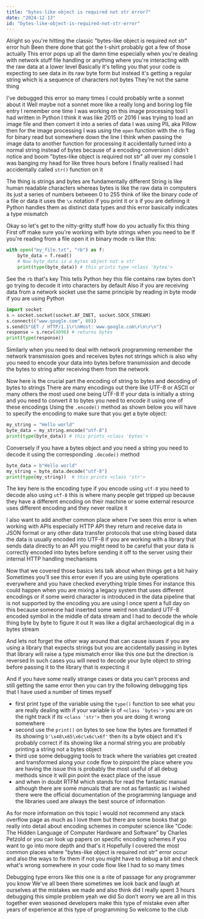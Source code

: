 ```yaml
---
title: "bytes-like object is required not str error?"
date: "2024-12-13"
id: "bytes-like-object-is-required-not-str-error"
---
```


Alright so you're hitting the classic "bytes-like object is required not str" error huh Been there done that got the t-shirt probably got a few of those actually This error pops up all the damn time especially when you're dealing with network stuff file handling or anything where you're interacting with the raw data at a lower level Basically it's telling you that your code is expecting to see data in its raw byte form but instead it's getting a regular string which is a sequence of characters not bytes They're not the same thing

I've debugged this error so many times I could probably write a sonnet about it Well maybe not a sonnet more like a really long and boring log file entry I remember one time I was working on this image processing tool I had written in Python I think it was like 2015 or 2016 I was trying to load an image file and then convert it into a series of data I was using PIL aka Pillow then for the image processing I was using the `open` function with the `rb` flag for binary read but somewhere down the line I think when passing the image data to another function for processing it accidentally turned into a normal string instead of bytes because of a encoding conversion I didn't notice and boom "bytes-like object is required not str" all over my console I was banging my head for like three hours before I finally realised I had accidentally called `str()` function on it

The thing is strings and bytes are fundamentally different String is like human readable characters whereas bytes is like the raw data in computers its just a series of numbers between 0 to 255 think of like the binary code of a file or data it uses the `\x` notation if you print it or `b` if you are defining it Python handles them as distinct data types and this error basically indicates a type mismatch

Okay so let's get to the nitty-gritty stuff how do you actually fix this thing First off make sure you're working with byte strings when you need to be If you're reading from a file open it in binary mode `rb` like this:

```python
with open("my_file.txt", "rb") as f:
    byte_data = f.read()
    # Now byte_data is a bytes object not a str
    print(type(byte_data)) # this prints type <class 'bytes'>
```

See the `rb` that's key This tells Python hey this file contains raw bytes don't go trying to decode it into characters by default Also if you are receiving data from a network socket use the same principle by reading in byte mode if you are using Python

```python
import socket
s = socket.socket(socket.AF_INET, socket.SOCK_STREAM)
s.connect(("www.google.com", 80))
s.send(b"GET / HTTP/1.1\r\nHost: www.google.com\r\n\r\n")
response = s.recv(4096) # returns bytes
print(type(response))
```

Similarly when you need to deal with network programming remember the network transmission goes and receives bytes not strings which is also why you need to encode your data into bytes before transmission and decode the bytes to string after receiving them from the network

Now here is the crucial part the encoding of string to bytes and decoding of bytes to strings There are many encodings out there like UTF-8 or ASCII or many others the most used one being UTF-8 If your data is initially a string and you need to convert it to bytes you need to encode it using one of these encodings Using the `.encode()` method as shown below you will have to specify the encoding to make sure that you get a byte object:

```python
my_string = "Hello world"
byte_data = my_string.encode("utf-8")
print(type(byte_data)) # this prints <class 'bytes'>
```

Conversely if you have a bytes object and you need a string you need to decode it using the corresponding `.decode()` method

```python
byte_data = b"Hello world"
my_string = byte_data.decode("utf-8")
print(type(my_string))  # this prints <class 'str'>
```

The key here is the encoding type if you encode using `utf-8` you need to decode also using `utf-8` this is where many people get tripped up because they have a different encoding on their machine or some external resource uses different encoding and they never realize it

I also want to add another common place where I've seen this error is when working with APIs especially HTTP API they return and receive data in JSON format or any other data transfer protocols that use string based data the data is usually encoded into UTF-8 if you are working with a library that sends data directly to an API you might need to be careful that your data is correctly encoded into bytes before sending it off to the server using their internal HTTP handling mechanisms

Now that we covered those basics lets talk about when things get a bit hairy Sometimes you’ll see this error even if you are using byte operations everywhere and you have checked everything triple times For instance this could happen when you are mixing a legacy system that uses different encodings or if some weird character is introduced in the data pipeline that is not supported by the encoding you are using I once spent a full day on this because someone had inserted some weird non standard UTF-8 encoded symbol in the middle of data stream and I had to decode the whole thing byte by byte to figure it out It was like a digital archaeological dig in a bytes stream

And lets not forget the other way around that can cause issues if you are using a library that expects strings but you are accidentally passing in bytes that library will raise a type mismatch error like this one but the direction is reversed In such cases you will need to decode your byte object to string before passing it to the library that is expecting it

And if you have some really strange cases or data you can't process and still getting the same error then you can try the following debugging tips that I have used a number of times myself
- first print type of the variable using the `type()` function to see what you are really dealing with if your variable is of `<class 'bytes'>` you are on the right track if its `<class 'str'>` then you are doing it wrong somewhere
- second use the `print()` on bytes to see how the bytes are formatted if its showing `b'\x48\x65\x6c\x6c\x6f'` then its a byte object and it's probably correct if its showing like a normal string you are probably printing a string not a bytes object
- third use some debugging tools to track where the variables get created and transformed along your code flow to pinpoint the place where you are having the issue this is probably the most useful of all debug methods since it will pin point the exact place of the issue
- and when in doubt RTFM which stands for read the fantastic manual although there are some manuals that are not as fantastic as I wished there were the official documentation of the programming language and the libraries used are always the best source of information

As for more information on this topic I would not recommend any stack overflow page as much as I love them but there are some books that go really into detail about encoding schemes in computer science like "Code: The Hidden Language of Computer Hardware and Software" by Charles Petzold or you can look up papers on specific encoding schemes if you want to go into more depth and that's it Hopefully I covered the most common places where "bytes-like object is required not str" error occur and also the ways to fix them if not you might have to debug a bit and check what's wrong somewhere in your code flow like I had to so many times

Debugging type errors like this one is a rite of passage for any programmer you know We've all been there sometimes we look back and laugh at ourselves at the mistakes we made and also think did I really spent 3 hours debugging this simple problem yeah we did So don’t worry we are all in this together even seasoned developers make this type of mistake even after years of experience at this type of programming So welcome to the club
